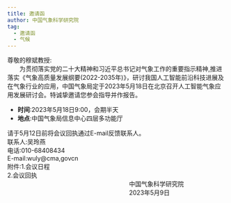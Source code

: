 ```yaml
---
title: 邀请函
author: 中国气象科学研究院
tag: 
  - 邀请函
  - 气候
---
```

尊敬的穆斌教授:  
&emsp;&emsp;为贯彻落实党的二十大精神和习近平总书记对气象工作的重要指示精神,推进落实《气象高质量发展纲要(2022-2035年)》，研讨我国人工智能前沿科技进展及在气象行业的应用，中国气象局定于2023年5月18日在北京召开人工智能气象应用发展研讨会。特诚挚邀请您参会指导并作报告。
- **时间**:2023年5月18日9:00，会期半天
- **地点**:中国气象局信息中心四层多功能厅  

请于5月12日前将会议回执通过E-mail反馈联系人。  
联系人:吴玲燕  
电话:010-68408434  
E-mail:wuly@cma,govcn  
附件:1.会议日程  
2.会议回执   
&emsp;&emsp;&emsp;&emsp;&emsp;&emsp;&emsp;&emsp;&emsp;&emsp;&emsp;&emsp;&emsp;&emsp;&emsp;&emsp;&emsp;&emsp;&emsp;&emsp;中国气象科学研究院
&emsp;&emsp;&emsp;&emsp;&emsp;&emsp;&emsp;&emsp;&emsp;&emsp;&emsp;&emsp;&emsp;&emsp;&emsp;&emsp;&emsp;&emsp;&emsp;&emsp;2023年5月9日